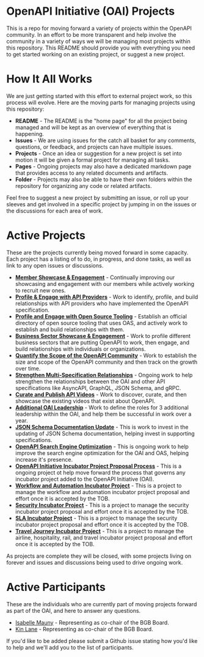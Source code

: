 # OpenAPI Initiative (OAI) Projects
This is a repo for moving forward a variety of projects within the OpenAPI community. In an effort to be more transparent and help involve the community in a variety of ways we will be managing most projects within this repository. This README should provide you with everything you need to get started working on an existing project, or suggest a new project.

# How It All Works
We are just getting started with this effort to external project work, so this process will evolve. Here are the moving parts for managing projects using this repository:

- **README** - The README is the "home page" for all the project being managed and will be kept as an overview of everything that is happening.
- **Issues** - We are using issues for the catch all basket for any comments, questions, or feedback, and projects can have multiple issues.
- **Projects** - Once an idea or suggestion for a new project is set into motion it will be given a formal project for managing all tasks.
- **Pages** - Ongoing projects may also have a dedicated markdown page that provides access to any related documents and artifacts.
- **Folder** - Projects may also be able to have their own folders within the repository for organizing any code or related artifacts.

Feel free to suggest a new project by submitting an issue, or roll up your sleeves and get involved in a specific project by jumping in on the issues or the discussions for each area of work.

# Active Projects
These are the projects currently being moved forward in some capacity. Each project has a listing of to do, in progress, and done tasks, as well as link to any open issues or discussions.

- [**Member Showcase & Engagement**](https://github.com/OAI/Projects/projects/2) - Continually improving our showcasing and engagement with our members while actively working to recruit new ones.
- [**Profile & Engage with API Providers**](https://github.com/OAI/Projects/projects/3) - Work to identify, profile, and build relationships with API providers who have implemented the OpenAPI specification.
- [**Profile and Engage with Open Source Tooling**](https://github.com/OAI/Projects/projects/4) - Establish an official directory of open source tooling that uses OAS, and actively work to establish and build relationships with them.
- [**Business Sector Showcase & Engagement**](https://github.com/OAI/Projects/projects/5) - Work to profile different business sectors that are putting OpenAPI to work, then engage, and build relationships with individuals or organizations.
- [**Quantify the Scope of the OpenAPI Community**](https://github.com/OAI/Projects/projects/6) - Work to establish the size and scope of the OpenAPI community and then track on the growth over time.
- [**Strengthen Multi-Specification Relationships**](https://github.com/OAI/Projects/projects/7) - Ongoing work to help strengthen the relationships between the OAI and other API specifications like AsyncAPI, GraphQL, JSON Schema, and gRPC.
- [**Curate and Publish API Videos**](https://github.com/OAI/Projects/projects/8) - Work to discover, curate, and then showcase the existing videos that exist about OpenAPI.
- [**Additional OAI Leadership**](https://github.com/OAI/Projects/projects/9) - Work to define the roles for 3 additional leadership within the OAI, and help them be successful in work over a year.
- [**JSON Schema Documentation Update**](https://github.com/OAI/Projects/projects/10) - This is work to invest in the updating of JSON Schema documentation, helping invest in supporting specifications.
- [**OpenAPI Search Engine Optimization**](https://github.com/OAI/Projects/projects/11) - This is ongoing work to help improve the search engine optimization for the OAI and OAS, helping increase it's presence.
- [**OpenAPI Initiative Incubator Project Proposal Process**](https://github.com/OAI/Projects/projects/12) - This is a ongoing project ot help move forward the process that governs any incubator project added to the OpenAPI Initiative (OAI).
- [**Workflow and Automation Incubator Project**](https://github.com/OAI/Projects/projects/13) - This is a project to manage the workflow and automation incubator project proposal and effort once it is accepted by the TOB.
- [**Security Incubator Project**](https://github.com/OAI/Projects/projects/14) - This is a project to manage the security incubator project proposal and effort once it is accepted by the TOB.
- [**SLA Incubator Project**](https://github.com/OAI/Projects/projects/15) - This is a project to manage the security incubator project proposal and effort once it is accepted by the TOB.
- [**Travel Journey Incubator Project**](https://github.com/OAI/Projects/projects/16) - This is a project to manage the airline, hospitality, rail, and travel incubator project proposal and effort once it is accepted by the TOB.

As projects are complete they will be closed, with some projects living on forever and issues and discussions being used to drive ongoing work.

# Active Participants
These are the individuals who are currently part of moving projects forward as part of the OAI, and here to answer any questions.

- [Isabelle Mauny](https://github.com/isamauny) - Representing as co-chair of the BGB Board.
- [Kin Lane](https://github.com/kinlane) - Representing as co-chair of the BGB Board.

If you'd like to be added please submit a Github issue stating how you'd like to help and we'll add you to the list of participants.
